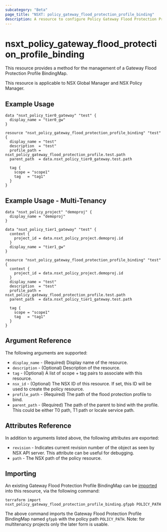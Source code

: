 ```yaml
---
subcategory: "Beta"
page_title: "NSXT: policy_gateway_flood_protection_profile_binding"
description: A resource to configure Policy Gateway Flood Protection Profile BindingMap on NSX Policy manager.
---
```


# nsxt_policy_gateway_flood_protection_profile_binding

This resource provides a method for the management of a Gateway Flood Protection Profile BindingMap.

This resource is applicable to NSX Global Manager and NSX Policy Manager.

## Example Usage

```hcl
data "nsxt_policy_tier0_gateway" "test" {
  display_name = "tier0_gw"
}

resource "nsxt_policy_gateway_flood_protection_profile_binding" "test" {
  display_name = "test"
  description  = "test"
  profile_path = nsxt_policy_gateway_flood_protection_profile.test.path
  parent_path  = data.nsxt_policy_tier0_gateway.test.path

  tag {
    scope = "scope1"
    tag   = "tag1"
  }
}
```

## Example Usage - Multi-Tenancy

```hcl
data "nsxt_policy_project" "demoproj" {
  display_name = "demoproj"
}

data "nsxt_policy_tier1_gateway" "test" {
  context {
    project_id = data.nsxt_policy_project.demoproj.id
  }
  display_name = "tier1_gw"
}

resource "nsxt_policy_gateway_flood_protection_profile_binding" "test" {
  context {
    project_id = data.nsxt_policy_project.demoproj.id
  }
  display_name = "test"
  description  = "test"
  profile_path = nsxt_policy_gateway_flood_protection_profile.test.path
  parent_path  = data.nsxt_policy_tier1_gateway.test.path

  tag {
    scope = "scope1"
    tag   = "tag1"
  }
}
```

## Argument Reference

The following arguments are supported:

* `display_name` - (Required) Display name of the resource.
* `description` - (Optional) Description of the resource.
* `tag` - (Optional) A list of scope + tag pairs to associate with this resource.
* `nsx_id` - (Optional) The NSX ID of this resource. If set, this ID will be used to create the policy resource.
* `profile_path` - (Required) The path of the flood protection profile to bind.
* `parent_path` - (Required) The path of the parent to bind with the profile. This could be either T0 path, T1 path or locale service path.

## Attributes Reference

In addition to arguments listed above, the following attributes are exported:

* `revision` - Indicates current revision number of the object as seen by NSX API server. This attribute can be useful for debugging.
* `path` - The NSX path of the policy resource.

## Importing

An existing Gateway Flood Protection Profile BindingMap can be [imported][docs-import] into this resource, via the following command:

[docs-import]: https://developer.hashicorp.com/terraform/cli/import

```shell
terraform import nsxt_policy_gateway_flood_protection_profile_binding.gfppb POLICY_PATH
```

The above command imports the Gateway Flood Protection Profile BindingMap named `gfppb` with the policy path `POLICY_PATH`.
Note: for multitenancy projects only the later form is usable.

